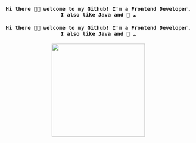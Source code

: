 <h4 align="center"><samp> Hi there 👋🏾  welcome to my Github! I'm a Frontend Developer. I also like Java and 🐍 ☁️ </samp></h4>
<h4 align="center"><samp> Hi there 👋🏾  welcome to my Github! I'm a Frontend Developer. I also like Java and 🐍 ☁️ </samp></h4>
<p align="center">
  <img width="250" src="https://media.giphy.com/media/jIgXf4hgbHCeKiXpvt/giphy.gif">
